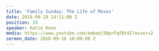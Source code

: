 ```yaml
---
title: 'Family Sunday: The Life of Moses'
date: 2018-09-18 14:11:00 Z
position: 33
speaker: Katie Knox
media: https://www.youtube.com/embed/50prFqfBt4I?ecver=2
sermon_date: 2018-09-16 10:00:00 Z
---
```


